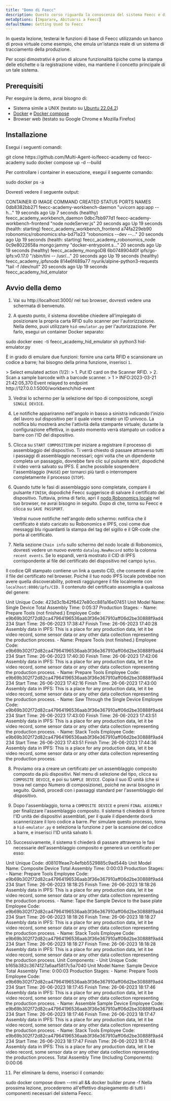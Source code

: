 ```yaml
---
title: "Demo di Feecc"
description: Questo corso riguarda la conoscenza del sistema Feecc e di tutti i suoi componenti.
metaOptions: [Imparare, Abituarsi a Feecc]
defaultName: Getting Used to Feecc
---
```


<RoboAcademyText fWeight="500">
In questa lezione, testerai le funzioni di base di Feecc utilizzando un banco di prova virtuale come esempio, che emula un'istanza reale di un sistema di tracciamento della produzione.
</RoboAcademyText>

Per scopi dimostrativi è privo di alcune funzionalità tipiche come la stampa delle etichette o la registrazione video, ma mantiene il concetto principale di un tale sistema.

## Prerequisiti

Per eseguire la demo, avrai bisogno di:

- Sistema simile a UNIX (testato su [Ubuntu 22.04.2](https://releases.ubuntu.com/jammy/))
- [Docker](https://docs.docker.com/engine/install/ubuntu/) e [Docker compose](https://docs.docker.com/compose/)
- Browser web (testato su Google Chrome e Mozilla Firefox)

## Installazione

Esegui i seguenti comandi:

<LessonCodeWrapper language="bash">
git clone https://github.com/Multi-Agent-io/feecc-academy
cd feecc-academy
sudo docker compose up -d --build
</LessonCodeWrapper>

Per controllare i container in esecuzione, esegui il seguente comando:

<LessonCodeWrapper language="bash">
sudo docker ps -a
</LessonCodeWrapper>

Dovresti vedere il seguente output:

<LessonCodeWrapper language="bash" codeClass="big-code" noLines noCopyIcon>
CONTAINER ID   IMAGE                               COMMAND                  CREATED          STATUS                             PORTS     NAMES
0db8382bb271   feecc-academy-workbench-daemon      "uvicorn app:app --h…"   19 seconds ago   Up 7 seconds (healthy)                       feecc_academy_workbench_daemon
0dbc7bb977d1   feecc-academy-workbench-frontend    "node nodeServer.js"     20 seconds ago   Up 19 seconds (health: starting)             feecc_academy_workbench_frontend
a74fa229eb90   robonomics/robonomics:sha-bd71a23   "robonomics --dev --…"   20 seconds ago   Up 19 seconds (health: starting)             feecc_academy_robonomics_node
0c9e8022658a   mongo:jammy                         "docker-entrypoint.s…"   20 seconds ago   Up 19 seconds (healthy)                      feecc_academy_mongoDB
6b0748904d0f   ipfs/go-ipfs:v0.17.0                "/sbin/tini -- /usr/…"   20 seconds ago   Up 19 seconds (healthy)                      feecc_academy_ipfsnode
814e6f489a77   nyurik/alpine-python3-requests      "tail -f /dev/null"      20 seconds ago   Up 19 seconds                                feecc_academy_hid_emulator
</LessonCodeWrapper>

## Avvio della demo

1. Vai su http://localhost:3000/ nel tuo browser, dovresti vedere una schermata di benvenuto.

2. A questo punto, il sistema dovrebbe chiedere all'impiegato di posizionare la propria carta RFID sullo scanner per l'autorizzazione. Nella demo, puoi utilizzare `hid-emulator.py` per l'autorizzazione. Per farlo, esegui un container Docker separato:

<LessonCodeWrapper language="bash">
sudo docker exec -ti feecc_academy_hid_emulator sh
python3 hid-emulator.py
</LessonCodeWrapper>

È in grado di emulare due funzioni: fornire una carta RFID e scansionare un codice a barre; hai bisogno della prima funzione, inserisci `1`.

<LessonCodeWrapper language="bash" codeClass="big-code" noLines noCopyIcon>
> Select emulated action (1/2): 
>  1. Put ID card on the Scanner RFID.
>  2. Scan a sample barcode with a barcode scanner.
> 1
> INFO:2023-03-21 21:42:05,370:Event relayed to endpoint http://127.0.0.1:5000/workbench/hid-event
</LessonCodeWrapper>

3. Vedrai lo schermo per la selezione del tipo di composizione, scegli `SINGLE DEVICE`.

<LessonImages src="feecc-course/menu.png" alt="Feecc start menu"/>

4. Le notifiche appariranno nell'angolo in basso a sinistra indicando l'inizio del lavoro sul dispositivo per il quale viene creato un ID univoco. La notifica blu mostrerà anche l'attività della stampante virtuale; durante la configurazione effettiva, in questo momento verrà stampato un codice a barre con l'ID del dispositivo.

<LessonImages src="feecc-course/single_device.png" alt="Single device composition"/>

5. Clicca su `START COMPOSITION` per iniziare a registrare il processo di assemblaggio del dispositivo. Ti verrà chiesto di passare attraverso tutti i passaggi di assemblaggio necessari; ogni volta che un dipendente completa un passaggio, dovrebbe fare clic sul pulsante `NEXT`, dopodiché il video verrà salvato su IPFS. È anche possibile sospendere l'assemblaggio (`PAUSE`) per tornarci più tardi o interrompere completamente il processo (`STOP`).

6. Quando tutte le fasi di assemblaggio sono completate, compare il pulsante `FINISH`, dopodiché Feecc suggerisce di salvare il certificato del dispositivo. Tuttavia, prima di farlo, apri il [nodo Robonomics locale](https://polkadot.js.org/apps/?rpc=ws%3A%2F%2F127.0.0.1%3A9944#/explorer) nel tuo browser, ne avrai bisogno in seguito. Dopo di che, torna su Feecc e clicca su `SAVE PASSPORT`.
    
    Vedrai nuove notifiche nell'angolo dello schermo: notifica che il certificato è stato caricato su Robonomics e IPFS, così come due messaggi blu riguardanti la stampa del tag del sigillo e il QR-code che porta al certificato.

<LessonImages src="feecc-course/single_certificate.png" alt="Cetrificate of single composition"/>

7. Nella sezione `Chain info` sullo schermo del nodo locale di Robonomics, dovresti vedere un nuovo evento `datalog.NewRecord` sotto la colonna `recent events`. Se lo espandi, verrà mostrato il CID di IPFS corrispondente al file del certificato del dispositivo nel campo `bytes`.

<LessonImages src="feecc-course/single_datalog.png" alt="Datalog of single composition"/>

Il codice QR stampato contiene un link a questo CID, che consente di aprire il file del certificato nel browser. Poiché il tuo nodo IPFS locale potrebbe non avere quella discoverability, potresti raggiungere il file localmente con `localhost:8080/ipfs/CID.` Il contenuto del certificato assomiglia a qualcosa del genere:

<LessonCodeWrapper language="json" codeClass="big-code" noLines noCopyIcon>
Unit Unique Code: 423d3c1b42f6427e80cc881a16e07451
Unit Model Name: Single Device
Total Assembly Time: 0:05:37
Production Stages:
- Name: Prepare Tools (not finished.)
  Employee Code: e9b69b302f72d82ca47964196536aab3f36e367910aff06d2be30888f9ad4234
  Start Time: 26-06-2023 17:38:47
  Finish Time: 26-06-2023 17:40:28
  Assembly data in IPFS: This is a place for any production data, let it be video
    record, some sensor data or any other data collection representing the production
    process.
- Name: Prepare Tools (not finished.)
  Employee Code: e9b69b302f72d82ca47964196536aab3f36e367910aff06d2be30888f9ad4234
  Start Time: 26-06-2023 17:40:30
  Finish Time: 26-06-2023 17:42:06
  Assembly data in IPFS: This is a place for any production data, let it be video
    record, some sensor data or any other data collection representing the production
    process.
- Name: Prepare Tools
  Employee Code: e9b69b302f72d82ca47964196536aab3f36e367910aff06d2be30888f9ad4234
  Start Time: 26-06-2023 17:42:16
  Finish Time: 26-06-2023 17:43:00
  Assembly data in IPFS: This is a place for any production data, let it be video
    record, some sensor data or any other data collection representing the production
    process.
- Name: Saw Through the Single Device
  Employee Code: e9b69b302f72d82ca47964196536aab3f36e367910aff06d2be30888f9ad4234
  Start Time: 26-06-2023 17:43:00
  Finish Time: 26-06-2023 17:43:51
  Assembly data in IPFS: This is a place for any production data, let it be video
    record, some sensor data or any other data collection representing the production
    process.
- Name: Stack Tools
  Employee Code: e9b69b302f72d82ca47964196536aab3f36e367910aff06d2be30888f9ad4234
  Start Time: 26-06-2023 17:43:51
  Finish Time: 26-06-2023 17:44:36
  Assembly data in IPFS: This is a place for any production data, let it be video
    record, some sensor data or any other data collection representing the production
    process.
</LessonCodeWrapper>

8. Proviamo ora a creare un certificato per un assemblaggio composito composto da più dispositivi. Nel menu di selezione del tipo, clicca su `COMPOSITE DEVICE`, e poi su `SAMPLE DEVICE`. Copia il suo ID unità (che si trova nel campo Numero di composizione), poiché ne avrai bisogno in seguito. Quindi, procedi con i passaggi standard per l'assemblaggio del dispositivo.

9. Dopo l'assemblaggio, torna a `COMPOSITE DEVICE` e premi `FINAL ASSEMBLY` per finalizzare l'assemblaggio composito. Il sistema ti chiederà di fornire l'ID unità dei dispositivi assemblati, per il quale il dipendente dovrà scannerizzare il loro codice a barre. Per simulare questo processo, torna a `hid-emulator.py` e seleziona la funzione `2` per la scansione del codice a barre, e inserisci l'ID unità salvato lì.

10. Successivamente, il sistema ti chiederà di passare attraverso le fasi necessarie dell'assemblaggio composito e genererà un certificato per esso:

<LessonCodeWrapper language="json" codeClass="big-code" noLines noCopyIcon>
Unit Unique Code: d08101feae7c4efbb5529885c9ad544b
Unit Model Name: Composite Device
Total Assembly Time: 0:00:03
Production Stages:
- Name: Prepare Tools
  Employee Code: e9b69b302f72d82ca47964196536aab3f36e367910aff06d2be30888f9ad4234
  Start Time: 26-06-2023 18:18:25
  Finish Time: 26-06-2023 18:18:26
  Assembly data in IPFS: This is a place for any production data, let it be video
    record, some sensor data or any other data collection representing the production
    process.
- Name: Tape the Sample Device to the base plate
  Employee Code: e9b69b302f72d82ca47964196536aab3f36e367910aff06d2be30888f9ad4234
  Start Time: 26-06-2023 18:18:26
  Finish Time: 26-06-2023 18:18:27
  Assembly data in IPFS: This is a place for any production data, let it be video
    record, some sensor data or any other data collection representing the production
    process.
- Name: Stack Tools
  Employee Code: e9b69b302f72d82ca47964196536aab3f36e367910aff06d2be30888f9ad4234
  Start Time: 26-06-2023 18:18:27
  Finish Time: 26-06-2023 18:18:28
  Assembly data in IPFS: This is a place for any production data, let it be video
    record, some sensor data or any other data collection representing the production
    process.
Unit Components:
- Unit Unique Code: b165b382c3674127a6aaf5817c5a7040
  Unit Model Name: Sample Device
  Total Assembly Time: 0:00:03
  Production Stages:
  - Name: Prepare Tools
    Employee Code: e9b69b302f72d82ca47964196536aab3f36e367910aff06d2be30888f9ad4234
    Start Time: 26-06-2023 18:17:45
    Finish Time: 26-06-2023 18:17:46
    Assembly data in IPFS: This is a place for any production data, let it be video
      record, some sensor data or any other data collection representing the production
      process.
  - Name: Assemble Sample Device
    Employee Code: e9b69b302f72d82ca47964196536aab3f36e367910aff06d2be30888f9ad4234
    Start Time: 26-06-2023 18:17:46
    Finish Time: 26-06-2023 18:17:47
    Assembly data in IPFS: This is a place for any production data, let it be video
      record, some sensor data or any other data collection representing the production
      process.
  - Name: Stack Tools
    Employee Code: e9b69b302f72d82ca47964196536aab3f36e367910aff06d2be30888f9ad4234
    Start Time: 26-06-2023 18:17:47
    Finish Time: 26-06-2023 18:17:48
    Assembly data in IPFS: This is a place for any production data, let it be video
      record, some sensor data or any other data collection representing the production
      process.
Total Assembly Time (Including Components): 0:00:06
</LessonCodeWrapper>

11. Per eliminare la demo, inserisci il comando:

<LessonCodeWrapper language="bash">
sudo docker compose down --rmi all && docker builder prune -f
</LessonCodeWrapper>

<RoboAcademyText fWeight="500">
Nella prossima lezione, procederemo all'effettivo dispiegamento di tutti i componenti necessari del sistema Feecc.
</RoboAcademyText>